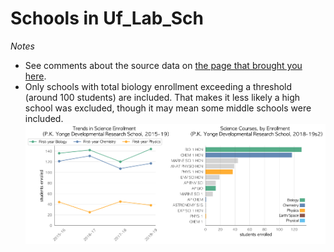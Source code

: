# Schools in Uf_Lab_Sch  
*Notes*
- See comments about the source data on [the page that brought you here](https://adamlamee.github.io/FL-K12-analyses/plots/District_pages/Uf_Lab_Sch.html).  
- Only schools with total biology enrollment exceeding a threshold (around 100 students) are included. That makes it less likely a high school was excluded, though it may mean some middle schools were included.  
![](../School_plots/UF_LAB_SCH/PK_YONGE_D.png)
